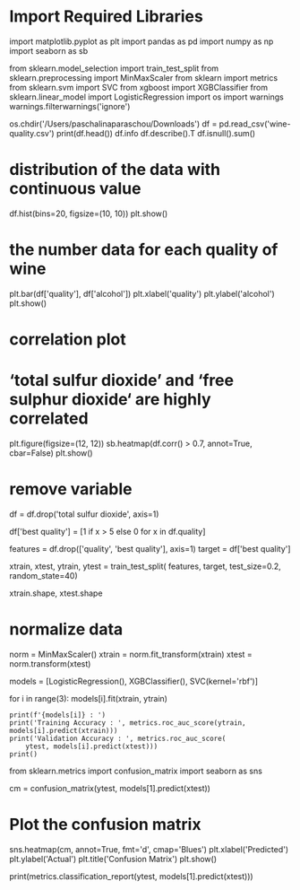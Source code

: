 # Import Required Libraries
import matplotlib.pyplot as plt
import pandas as pd
import numpy as np
import seaborn as sb

from sklearn.model_selection import train_test_split
from sklearn.preprocessing import MinMaxScaler
from sklearn import metrics
from sklearn.svm import SVC
from xgboost import XGBClassifier
from sklearn.linear_model import LogisticRegression
import os
import warnings
warnings.filterwarnings('ignore')

os.chdir('/Users/paschalinaparaschou/Downloads')
df = pd.read_csv('wine-quality.csv')
print(df.head())
df.info
df.describe().T
df.isnull().sum()

# distribution of the data with continuous value
df.hist(bins=20, figsize=(10, 10))
plt.show()

# the number data for each quality of wine
plt.bar(df['quality'], df['alcohol'])
plt.xlabel('quality')
plt.ylabel('alcohol')
plt.show()

# correlation plot
# ‘total sulfur dioxide’ and ‘free sulphur dioxide‘ are highly correlated
plt.figure(figsize=(12, 12))
sb.heatmap(df.corr() > 0.7, annot=True, cbar=False)
plt.show()

# remove variable
df = df.drop('total sulfur dioxide', axis=1)

df['best quality'] = [1 if x > 5 else 0 for x in df.quality]

features = df.drop(['quality', 'best quality'], axis=1)
target = df['best quality']

xtrain, xtest, ytrain, ytest = train_test_split(
	features, target, test_size=0.2, random_state=40)

xtrain.shape, xtest.shape

# normalize data
norm = MinMaxScaler()
xtrain = norm.fit_transform(xtrain)
xtest = norm.transform(xtest)

models = [LogisticRegression(), XGBClassifier(), SVC(kernel='rbf')]

for i in range(3):
	models[i].fit(xtrain, ytrain)

	print(f'{models[i]} : ')
	print('Training Accuracy : ', metrics.roc_auc_score(ytrain, models[i].predict(xtrain)))
	print('Validation Accuracy : ', metrics.roc_auc_score(
		ytest, models[i].predict(xtest)))
	print()

from sklearn.metrics import confusion_matrix
import seaborn as sns

cm = confusion_matrix(ytest, models[1].predict(xtest))

# Plot the confusion matrix
sns.heatmap(cm, annot=True, fmt='d', cmap='Blues')
plt.xlabel('Predicted')
plt.ylabel('Actual')
plt.title('Confusion Matrix')
plt.show()

print(metrics.classification_report(ytest,
									models[1].predict(xtest)))
